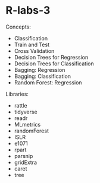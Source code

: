 # R-labs-3

Concepts: 
- Classification
- Train and Test
- Cross Validation
- Decision Trees for Regression
- Decision Trees for Classification
- Bagging: Regression
- Bagging: Classification
- Random Forest: Regression

Libraries:
- rattle
- tidyverse
- readr
- MLmetrics
- randomForest
- ISLR
- e1071
- rpart
- parsnip
- gridExtra
- caret
- tree

